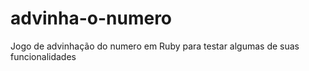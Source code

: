 # advinha-o-numero
Jogo de advinhação do numero em Ruby para testar algumas de suas funcionalidades

